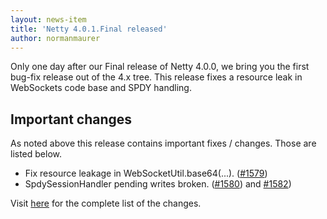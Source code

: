 ```yaml
---
layout: news-item
title: 'Netty 4.0.1.Final released'
author: normanmaurer
---
```


Only one day after our Final release of Netty 4.0.0, we bring you the first bug-fix release out of the 4.x tree. This release fixes a resource leak in WebSockets code base and SPDY handling.

## Important changes
As noted above this release contains important fixes / changes. Those are listed below.

* Fix resource leakage in WebSocketUtil.base64(...). ([#1579](https://github.com/netty/netty/issues/1579))
* SpdySessionHandler pending writes broken. ([#1580](https://github.com/netty/netty/issues/1580)) and [#1582](https://github.com/netty/netty/pull/1582))


Visit [here](https://github.com/netty/netty/issues?q=milestone%3A4.0.1.Final) for the complete list of the changes.
